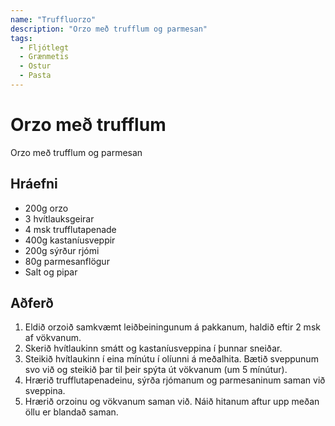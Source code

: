 ```yaml
---
name: "Truffluorzo"
description: "Orzo með trufflum og parmesan"
tags:
  - Fljótlegt
  - Grænmetis
  - Ostur
  - Pasta
---
```


# Orzo með trufflum

Orzo með trufflum og parmesan

## Hráefni

- 200g orzo
- 3 hvítlauksgeirar
- 4 msk trufflutapenade
- 400g kastaníusveppir
- 200g sýrður rjómi
- 80g parmesanflögur
- Salt og pipar

## Aðferð

1. Eldið orzoið samkvæmt leiðbeiningunum á pakkanum, haldið eftir 2 msk af vökvanum.
2. Skerið hvítlaukinn smátt og kastaníusveppina í þunnar sneiðar.
3. Steikið hvítlaukinn í eina mínútu í olíunni á meðalhita. Bætið sveppunum svo við og steikið þar til þeir spýta út vökvanum (um 5 mínútur).
4. Hrærið trufflutapenadeinu, sýrða rjómanum og parmesaninum saman við sveppina.
5. Hrærið orzoinu og vökvanum saman við. Náið hitanum aftur upp meðan öllu er blandað saman.
